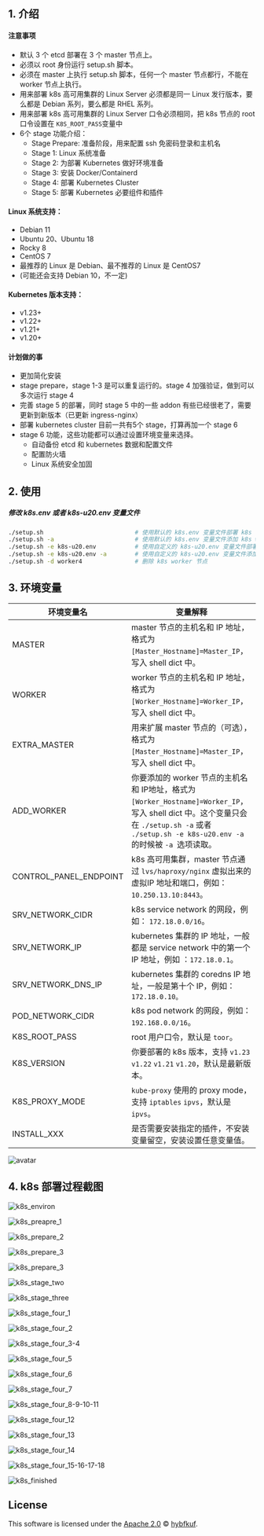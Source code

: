 ## 1. 介绍

#### 注意事项 

- 默认 3 个 etcd 部署在 3 个 master 节点上。
- 必须以 root 身份运行 setup.sh 脚本。
- 必须在 master 上执行 setup.sh 脚本，任何一个 master 节点都行，不能在 worker 节点上执行。
- 用来部署 k8s 高可用集群的 Linux Server 必须都是同一 Linux 发行版本，要么都是 Debian 系列，要么都是 RHEL 系列。
- 用来部署 k8s 高可用集群的 Linux Server 口令必须相同，把 k8s 节点的 root 口令设置在 `K8S_ROOT_PASS`变量中 
- 6个 stage 功能介绍：
    - Stage Prepare: 准备阶段，用来配置 ssh 免密码登录和主机名
    - Stage 1: Linux 系统准备
    - Stage 2: 为部署 Kubernetes 做好环境准备
    - Stage 3: 安装 Docker/Containerd
    - Stage 4: 部署 Kubernetes Cluster
    - Stage 5: 部署 Kubernetes 必要组件和插件


#### Linux 系统支持：

- Debian 11
- Ubuntu 20、Ubuntu 18
- Rocky 8
- CentOS 7
- 最推荐的 Linux 是 Debian、最不推荐的 Linux 是 CentOS7
- (可能还会支持 Debian 10，不一定)

#### Kubernetes 版本支持：

- v1.23+
- v1.22+
- v1.21+
- v1.20+

#### 计划做的事

- 更加简化安装
- stage prepare，stage 1-3 是可以重复运行的。stage 4 加强验证，做到可以多次运行 stage 4
- 完善 stage 5 的部署，同时 stage 5 中的一些 addon 有些已经很老了，需要更新到新版本（已更新 ingress-nginx）
- 部署 kubernetes cluster 目前一共有5个 stage，打算再加一个 stage 6
- stage 6 功能，这些功能都可以通过设置环境变量来选择。
    - 自动备份 etcd 和 kubernetes 数据和配置文件
    - 配置防火墙
    - Linux 系统安全加固

## 2. 使用

##### 修改 k8s.env 或者 k8s-u20.env 变量文件

```bash
./setup.sh                     		# 使用默认的 k8s.env 变量文件部署 k8s 高可用集群
./setup.sh -a                  		# 使用默认的 k8s.env 变量文件添加 k8s worker 节点
./setup.sh -e k8s-u20.env       	# 使用自定义的 k8s-u20.env 变量文件部署 k8s 高可用集群
./setup.sh -e k8s-u20.env -a    	# 使用自定义的 k8s-u20.env 变量文件添加 k8s worker 节点
./setup.sh -d worker4          		# 删除 k8s worker 节点
```

## 3. 环境变量

| 环境变量名             | 变量解释                                                     |
| ---------------------- | ------------------------------------------------------------ |
| MASTER                 | master 节点的主机名和 IP 地址，格式为`[Master_Hostname]=Master_IP`，写入 shell dict 中。 |
| WORKER                 | worker 节点的主机名和 IP 地址，格式为 `[Worker_Hostname]=Worker_IP`，写入 shell dict 中。 |
| EXTRA_MASTER           | 用来扩展 master 节点的（可选），格式为` [Master_Hostname]=Master_IP`，写入 shell dict 中。 |
| ADD_WORKER             | 你要添加的 worker 节点的主机名和 IP地址，格式为  `[Worker_Hostname]=Worker_IP`，写入 shell dict 中。这个变量只会在 `./setup.sh -a` 或者 `./setup.sh -e k8s-u20.env -a`  的时候被 `-a `选项读取。 |
| CONTROL_PANEL_ENDPOINT | k8s 高可用集群，master 节点通过 `lvs/haproxy/nginx` 虚拟出来的虚拟IP 地址和端口，例如：`10.250.13.10:8443`。 |
| SRV_NETWORK_CIDR       | k8s service network 的网段，例如： `172.18.0.0/16`。         |
| SRV_NETWORK_IP         | kubernetes 集群的 IP 地址，一般都是 service network 中的第一个 IP 地址，例如 ：`172.18.0.1`。 |
| SRV_NETWORK_DNS_IP     | kubernetes 集群的 coredns IP 地址，一般是第十个 IP，例如： `172.18.0.10。` |
| POD_NETWORK_CIDR       | k8s pod network 的网段，例如：`192.168.0.0/16`。             |
| K8S_ROOT_PASS          | root 用户口令，默认是 `toor`。                               |
| K8S_VERSION            | 你要部署的 k8s 版本，支持 `v1.23` `v1.22` `v1.21` `v1.20`，默认是最新版本。 |
| K8S_PROXY_MODE         | `kube-proxy` 使用的 proxy mode，支持 `iptables`  `ipvs`，默认是 `ipvs`。 |
| INSTALL_XXX            | 是否需要安装指定的插件，不安装变量留空，安装设置任意变量值。 |

![avatar](doc/pics/k8s.env.png)

## 4. k8s 部署过程截图

![k8s_environ](doc/pics/k8s_environ.png)

![k8s_preapre_1](doc/pics/k8s_preapre_1.png)

![k8s_prepare_2](doc/pics/k8s_prepare_2.png)

![k8s_prepare_3](doc/pics/k8s_prepare_3.png)

![k8s_prepare_3](doc/pics/k8s_stage_one.png)

![k8s_stage_two](doc/pics/k8s_stage_two.png)

![k8s_stage_three](doc/pics/k8s_stage_three.png)

![k8s_stage_four_1](doc/pics/k8s_stage_four_1.png)

![k8s_stage_four_2](doc/pics/k8s_stage_four_2.png)

![k8s_stage_four_3-4](doc/pics/k8s_stage_four_3-4.png)

![k8s_stage_four_5](doc/pics/k8s_stage_four_5.png)

![k8s_stage_four_6](doc/pics/k8s_stage_four_6.png)

![k8s_stage_four_7](doc/pics/k8s_stage_four_7.png)

![k8s_stage_four_8-9-10-11](doc/pics/k8s_stage_four_8-9-10-11.png)

![k8s_stage_four_12](doc/pics/k8s_stage_four_12.png)

![k8s_stage_four_13](doc/pics/k8s_stage_four_13.png)

![k8s_stage_four_14](doc/pics/k8s_stage_four_14.png)

![k8s_stage_four_15-16-17-18](doc/pics/k8s_stage_four_15-16-17-18.png)

![k8s_finished](doc/pics/k8s_finished.png)

## License

This software is licensed under the [Apache 2.0](https://github.com/forbearing/k8s-ha-install/blob/master/LICENSE) © [hybfkuf](fredjoseph863@gmail.com).
